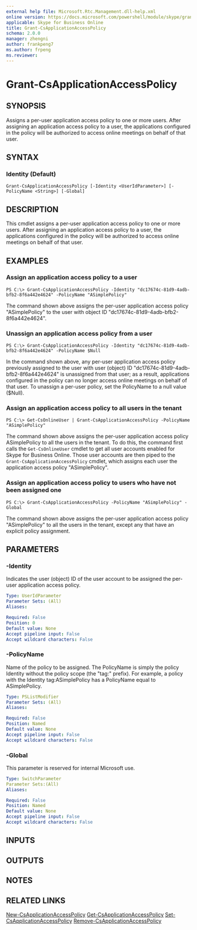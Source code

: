 ```yaml
---
external help file: Microsoft.Rtc.Management.dll-help.xml
online version: https://docs.microsoft.com/powershell/module/skype/grant-csapplicationaccesspolicy
applicable: Skype for Business Online
title: Grant-CsApplicationAccessPolicy
schema: 2.0.0
manager: zhengni
author: frankpeng7
ms.author: frpeng
ms.reviewer:
---
```


# Grant-CsApplicationAccessPolicy

## SYNOPSIS

Assigns a per-user application access policy to one or more users. After assigning an application access policy to a user, the applications configured in the policy will be authorized to access online meetings on behalf of that user.

## SYNTAX

### Identity (Default)

```
Grant-CsApplicationAccessPolicy [-Identity <UserIdParameter>] [-PolicyName <String>] [-Global]
```

## DESCRIPTION

This cmdlet assigns a per-user application access policy to one or more users. After assigning an application access policy to a user, the applications configured in the policy will be authorized to access online meetings on behalf of that user.

## EXAMPLES

### Assign an application access policy to a user

```
PS C:\> Grant-CsApplicationAccessPolicy -Identity "dc17674c-81d9-4adb-bfb2-8f6a442e4624" -PolicyName "ASimplePolicy"
```

The command shown above assigns the per-user application access policy "ASimplePolicy" to the user with object ID "dc17674c-81d9-4adb-bfb2-8f6a442e4624".

### Unassign an application access policy from a user

```
PS C:\> Grant-CsApplicationAccessPolicy -Identity "dc17674c-81d9-4adb-bfb2-8f6a442e4624" -PolicyName $Null
```

In the command shown above, any per-user application access policy previously assigned to the user with user (object) ID "dc17674c-81d9-4adb-bfb2-8f6a442e4624" is unassigned from that user; as a result, applications configured in the policy can no longer access online meetings on behalf of that user. To unassign a per-user policy, set the PolicyName to a null value ($Null).

### Assign an application access policy to all users in the tenant

```
PS C:\> Get-CsOnlineUser | Grant-CsApplicationAccessPolicy -PolicyName "ASimplePolicy"
```

The command shown above assigns the per-user application access policy ASimplePolicy to all the users in the tenant. To do this, the command first calls the `Get-CsOnlineUser` cmdlet to get all user accounts enabled for Skype for Business Online. Those user accounts are then piped to the `Grant-CsApplicationAccessPolicy` cmdlet, which assigns each user the application access policy "ASimplePolicy".

### Assign an application access policy to users who have not been assigned one

```
PS C:\> Grant-CsApplicationAccessPolicy -PolicyName "ASimplePolicy" -Global
```

The command shown above assigns the per-user application access policy "ASimplePolicy" to all the users in the tenant, except any that have an explicit policy assignment.

## PARAMETERS

### -Identity

Indicates the user (object) ID of the user account to be assigned the per-user application access policy.

```yaml
Type: UserIdParameter
Parameter Sets: (All)
Aliases: 

Required: False
Position: 0
Default value: None
Accept pipeline input: False
Accept wildcard characters: False
```

### -PolicyName

Name of the policy to be assigned. The PolicyName is simply the policy Identity without the policy scope (the "tag:" prefix). For example, a policy with the Identity tag:ASimplePolicy has a PolicyName equal to ASimplePolicy.

```yaml
Type: PSListModifier
Parameter Sets: (All)
Aliases:

Required: False
Position: Named
Default value: None
Accept pipeline input: False
Accept wildcard characters: False
```

### -Global

This parameter is reserved for internal Microsoft use.

```yaml
Type: SwitchParameter
Parameter Sets:(All)
Aliases:

Required: False
Position: Named
Default value: None
Accept pipeline input: False
Accept wildcard characters: False
```

## INPUTS

## OUTPUTS

## NOTES

## RELATED LINKS

[New-CsApplicationAccessPolicy](New-CsApplicationAccessPolicy.md)
[Get-CsApplicationAccessPolicy](Get-CsApplicationAccessPolicy.md)
[Set-CsApplicationAccessPolicy](Set-CsApplicationAccessPolicy.md)
[Remove-CsApplicationAccessPolicy](Remove-CsApplicationAccessPolicy.md)

